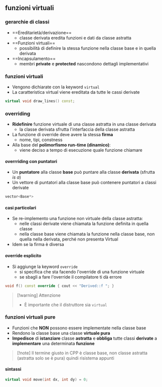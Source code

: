 ## funzioni virtuali
### gerarchie di classi
- ==Ereditarietà/derivazione==
	- classe derivata eredita funzioni e dati da classe astratta
- ==Funzioni virtuali==
	- possibilità di definire la stessa funzione nella classe base e in quella derivata
- ==Incapsulamento==
	- membri **private** e **protected** nascondono dettagli implementativi
### funzioni virtuali
- Vengono dichiarate con la keyword ```virtual```
- La caratteristica virtual viene ereditata da tutte le cassi derivate
```cpp
virtual void draw_lines() const;
```
### overriding
- **Ridefinire** funzione virtuale di una classe astratta in una classe derivata
	- la classe derivata sfrutta l'interfaccia della classe astratta
- La funzione di override deve avere la stessa **firma**
	- nome, tipi, constness
- Alla base del **polimorfismo run-time (dinamico)**:
	- viene deciso a tempo di esecuzione quale funzione chiamare
#### overrriding con puntatori
- Un **puntatore** alla classe **base** può puntare alla classe **derivata** (sfrutta _is a_)
- Un vettore di puntatori alla classe base può contenere puntatori a classi derivate
```cpp
vector<Base*>
```

#### casi particolari
- Se re-implemento una funzione non virtuale della classe astratta:
	- nelle classi derivate viene chiamata la funzione definita in quella classe
	- nella classe base viene chiamata la funzione nella classe base, non quella nella derivata, perché non presenta Virtual
- Idem se la firma è diversa
#### override esplicito
- Si aggiunge la keyword ```override```
	- si specifica che sta facendo l'override di una funzione virtuale
	- se sbagli a fare l'override il compilatore ti dà errore
```cpp
void f() const override { cout << "Derived::f "; }
```

>[!warning] Attenzione
>- È importante che il distruttore sia ```virtual```

### funzioni virtuali pure
- Funzioni che **NON** possono essere implementate nella classe base
- Rendono la classe base una classe **virtuale pura**
- **Impedisce** di **istanziare** classe **astratta** e **obbliga** tutte classi **derivate** a **implementare** una determinata **funzione**

>[!note] Il termine giusto in CPP è classe base, non classe astratta (astratta solo se è pura) quindi risistema appunti
#### sintassi
```cpp
virtual void move(int dx, int dy) = 0;
```
